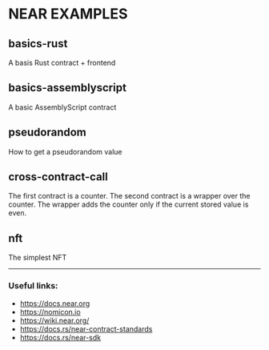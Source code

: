 # NEAR EXAMPLES

## basics-rust
A basis Rust contract + frontend

## basics-assemblyscript
A basic AssemblyScript contract

## pseudorandom
How to get a pseudorandom value

## cross-contract-call
The first contract is a counter. The second contract is a wrapper over the counter.
The wrapper adds the counter only if the current stored value is even.

## nft
The simplest NFT

---------
### Useful links:
- https://docs.near.org
- https://nomicon.io
- https://wiki.near.org/
- https://docs.rs/near-contract-standards
- https://docs.rs/near-sdk